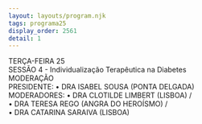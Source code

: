 ```yaml
---
layout: layouts/program.njk
tags: programa25
display_order: 2561
detail: 1
---
```

TERÇA-FEIRA 25    
SESSÃO 4 - Individualização Terapêutica na Diabetes  
MODERAÇÃO  
PRESIDENTE: • DRA ISABEL SOUSA (PONTA DELGADA)   
MODERADORES: • DRA CLOTILDE LIMBERT (LISBOA) /  
• DRA TERESA REGO (ANGRA DO HEROÍSMO) /   
• DRA CATARINA SARAIVA (LISBOA)
